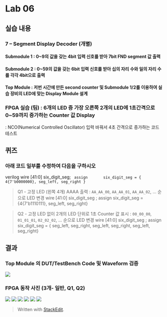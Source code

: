# Lab 06
## 실습 내용
### **7 – Segment Display Decoder (개별)**
#### **Submodule 1** : 0~9의 값을 갖는 4bit 입력 신호를 받아 7bit FND  segment  값 출력
#### **Submodule 2** : 0~59의 값을 갖는 6bit 입력 신호를 받아 십의 자리 수와 일의 자리 수를 각각 4bit으로 출력
#### **Top Module** : 저번 시간에 만든 second counter  및 Submodule 1/2를 이용하여 실습 장비의 LED에 맞는 Display Module 설계
### FPGA 실습 (팀) : 6개의 LED 중 가장 오른쪽 2개의 LED에 1초간격으로 0~59까지 증가하는 Counter 값 Display

: NCO(Numerical Controlled Oscillator) 입력 바꿔서 4초 간격으로 증가하는 코드 테스트

## 퀴즈
### 아래 코드 일부를 수정하여 다음을 구하시오 
verilog
  wire  [41:0] six_digit_seg;
``  assign       six_digit_seg = { 4{7'b0000000}, seg_left, seg_right }
``  
 > Q1 - 고정 LED (왼쪽 4개) AAAA 출력 : `AA_AA_00`, `AA_AA_01`, `AA_AA_02`, … 순으로 LED 변경
 wire  [41:0] six_digit_seg	;
 assign	six_digit_seg = {4{7'b1110111}, seg_left, seg_right}

 

> Q2 - 고정 LED 없이 2개의 LED 단위로 1초 Counter 값 표시 : `00_00_00`, `01_01_01`, `02_02_02`, … 순으로 LED 변경
wire	[41:0] six_digit_seg	;
assign	six_digit_seg = { seg_left, seg_right,  seg_left, seg_right,  seg_left, seg_right}

## 결과 
### **Top Module 의 DUT/TestBench Code 및 Waveform 검증**
![](https://github.com/Jungtion/electronic_circuit_experiment/blob/master/Practice05/image/02.PNG)

### **FPGA 동작 사진 (3개- 일반, Q1, Q2)**
![](https://github.com/Jungtion/electronic_circuit_experiment/blob/master/Practice05/image/IMG_7285.JPG)
![](https://github.com/Jungtion/electronic_circuit_experiment/blob/master/Practice05/image/IMG_7286.JPG)
![](https://github.com/Jungtion/electronic_circuit_experiment/blob/master/Practice05/image/IMG_7287.JPG)
![](https://github.com/Jungtion/electronic_circuit_experiment/blob/master/Practice05/image/IMG_7288.JPG)
![](https://github.com/Jungtion/electronic_circuit_experiment/blob/master/Practice05/image/IMG_7289.JPG)
![](https://github.com/Jungtion/electronic_circuit_experiment/blob/master/Practice05/image/IMG_7290.JPG)

> Written with [StackEdit](https://stackedit.io/).
<!--stackedit_data:
eyJoaXN0b3J5IjpbLTk3NTI5MTQ4OCwxNzMzMjkwOTgzXX0=
-->
